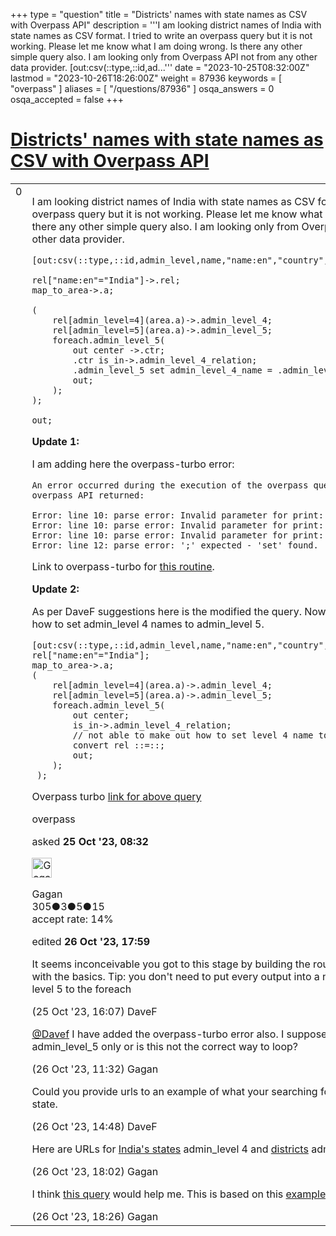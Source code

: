 +++
type = "question"
title = "Districts&#x27; names with state names as CSV with Overpass API"
description = '''I am looking district names of India with state names as CSV format. I tried to write an overpass query but it is not working. Please let me know what I am doing wrong. Is there any other simple query also. I am looking only from Overpass API not from any other data provider. [out:csv(::type,::id,ad...'''
date = "2023-10-25T08:32:00Z"
lastmod = "2023-10-26T18:26:00Z"
weight = 87936
keywords = [ "overpass" ]
aliases = [ "/questions/87936" ]
osqa_answers = 0
osqa_accepted = false
+++

<div class="headNormal">

# [Districts' names with state names as CSV with Overpass API](/questions/87936/districts-names-with-state-names-as-csv-with-overpass-api)

</div>

<div id="main-body">

<div id="askform">

<table id="question-table" style="width:100%;">
<colgroup>
<col style="width: 50%" />
<col style="width: 50%" />
</colgroup>
<tbody>
<tr>
<td style="width: 30px; vertical-align: top"><div class="vote-buttons">
<span id="post-87936-upvote" class="ajax-command post-vote up" rel="nofollow" title="I like this post (click again to cancel)"> </span>
<div id="post-87936-score" class="post-score" title="current number of votes">
0
</div>
<span id="post-87936-downvote" class="ajax-command post-vote down" rel="nofollow" title="I dont like this post (click again to cancel)"> </span> <span id="favorite-mark" class="ajax-command favorite-mark" rel="nofollow" title="mark/unmark this question as favorite (click again to cancel)"> </span>
<div id="favorite-count" class="favorite-count">
&#10;</div>
</div></td>
<td><div id="item-right">
<div class="question-body">
<p>I am looking district names of India with state names as CSV format. I tried to write an overpass query but it is not working. Please let me know what I am doing wrong. Is there any other simple query also. I am looking only from Overpass API not from any other data provider.</p>
<pre><code>[out:csv(::type,::id,admin_level,name,&quot;name:en&quot;,&quot;country&quot;,&quot;admin_level_4_name&quot;)];
&#10;rel[&quot;name:en&quot;=&quot;India&quot;]-&gt;.rel;
map_to_area-&gt;.a;
&#10;(
    rel[admin_level=4](area.a)-&gt;.admin_level_4;
    rel[admin_level=5](area.a)-&gt;.admin_level_5;
    foreach.admin_level_5(
        out center -&gt;.ctr;
        .ctr is_in-&gt;.admin_level_4_relation;
        .admin_level_5 set admin_level_4_name = .admin_level_4_relation[&quot;name&quot;];
        out;
    );
);
&#10;out;</code></pre>
<p><strong>Update 1:</strong></p>
<p>I am adding here the overpass-turbo error:</p>
<pre><code>An error occurred during the execution of the overpass query! This is what overpass API returned:
&#10;Error: line 10: parse error: Invalid parameter for print: &quot;-&gt;&quot;
Error: line 10: parse error: Invalid parameter for print: &quot;.&quot;
Error: line 10: parse error: Invalid parameter for print: &quot;ctr&quot;
Error: line 12: parse error: &#39;;&#39; expected - &#39;set&#39; found.</code></pre>
<p>Link to overpass-turbo for <a href="https://overpass-turbo.eu/s/1CtV">this routine</a>.</p>
<p><strong>Update 2:</strong></p>
<p>As per DaveF suggestions here is the modified the query. Now not able to make out how to set admin_level 4 names to admin_level 5.</p>
<pre><code>[out:csv(::type,::id,admin_level,name,&quot;name:en&quot;,&quot;country&quot;,&quot;admin_level_4_name&quot;)];
rel[&quot;name:en&quot;=&quot;India&quot;];
map_to_area-&gt;.a;
(
    rel[admin_level=4](area.a)-&gt;.admin_level_4;
    rel[admin_level=5](area.a)-&gt;.admin_level_5;
    foreach.admin_level_5(
        out center;
        is_in-&gt;.admin_level_4_relation;
        // not able to make out how to set level 4 name to level 5 relation
        convert rel ::=::; 
        out;
    );
 );</code></pre>
<p>Overpass turbo <a href="https://overpass-turbo.eu/s/1CuS">link for above query</a></p>
</div>
<div id="question-tags" class="tags-container tags">
<span class="post-tag tag-link-overpass" rel="tag" title="see questions tagged &#39;overpass&#39;">overpass</span>
</div>
<div id="question-controls" class="post-controls">
&#10;</div>
<div class="post-update-info-container">
<div class="post-update-info post-update-info-user">
<p>asked <strong>25 Oct '23, 08:32</strong></p>
<img src="https://secure.gravatar.com/avatar/39d75f04e1a21ba653b41ac75ec1b026?s=32&amp;d=identicon&amp;r=g" class="gravatar" width="32" height="32" alt="Gagan&#39;s gravatar image" />
<p><span>Gagan</span><br />
<span class="score" title="305 reputation points">305</span><span title="3 badges"><span class="badge1">●</span><span class="badgecount">3</span></span><span title="5 badges"><span class="silver">●</span><span class="badgecount">5</span></span><span title="15 badges"><span class="bronze">●</span><span class="badgecount">15</span></span><br />
<span class="accept_rate" title="Rate of the user&#39;s accepted answers">accept rate:</span> <span title="Gagan has 2 accepted answers">14%</span></p>
</div>
<div class="post-update-info post-update-info-edited">
<p><span> edited <strong>26 Oct '23, 17:59</strong> </span></p>
</div>
</div>
<div id="comments-container-87936" class="comments-container">
<span id="87944"></span>
<div id="comment-87944" class="comment">
<div id="post-87944-score" class="comment-score">
&#10;</div>
<div class="comment-text">
<p>It seems inconceivable you got to this stage by building the routine step by step. Start with the basics. Tip: you don't need to put every output into a named set. Try passing level 5 to the foreach</p>
</div>
<div id="comment-87944-info" class="comment-info">
<span class="comment-age">(25 Oct '23, 16:07)</span> <span class="comment-user userinfo">DaveF</span>
</div>
</div>
<span id="87948"></span>
<div id="comment-87948" class="comment">
<div id="post-87948-score" class="comment-score">
&#10;</div>
<div class="comment-text">
<p><a href="https://help.openstreetmap.org/users/1532/davef">@Davef</a> I have added the overpass-turbo error also. I suppose I am looping through the admin_level_5 only or is this not the correct way to loop?</p>
</div>
<div id="comment-87948-info" class="comment-info">
<span class="comment-age">(26 Oct '23, 11:32)</span> <span class="comment-user userinfo">Gagan</span>
</div>
</div>
<span id="87949"></span>
<div id="comment-87949" class="comment">
<div id="post-87949-score" class="comment-score">
&#10;</div>
<div class="comment-text">
<p>Could you provide urls to an example of what your searching for? Both the district &amp; state.</p>
</div>
<div id="comment-87949-info" class="comment-info">
<span class="comment-age">(26 Oct '23, 14:48)</span> <span class="comment-user userinfo">DaveF</span>
</div>
</div>
<span id="87950"></span>
<div id="comment-87950" class="comment">
<div id="post-87950-score" class="comment-score">
&#10;</div>
<div class="comment-text">
<p>Here are URLs for <a href="https://en.wikipedia.org/wiki/States_and_union_territories_of_India">India's states</a> admin_level 4 and <a href="https://en.wikipedia.org/wiki/List_of_districts_in_India">districts</a> admin_level 5.</p>
</div>
<div id="comment-87950-info" class="comment-info">
<span class="comment-age">(26 Oct '23, 18:02)</span> <span class="comment-user userinfo">Gagan</span>
</div>
</div>
<span id="87951"></span>
<div id="comment-87951" class="comment">
<div id="post-87951-score" class="comment-score">
&#10;</div>
<div class="comment-text">
<p>I think <a href="https://overpass-turbo.eu/s/1CuZ">this query</a> would help me. This is based on this <a href="https://wiki.openstreetmap.org/wiki/Overpass_API/Overpass_API_by_Example#Adding_Georeference_details_to_village_nodes_(since_0.7.54)">example</a></p>
</div>
<div id="comment-87951-info" class="comment-info">
<span class="comment-age">(26 Oct '23, 18:26)</span> <span class="comment-user userinfo">Gagan</span>
</div>
</div>
</div>
<div id="comment-tools-87936" class="comment-tools">
&#10;</div>
<div class="clear">
&#10;</div>
<div id="comment-87936-form-container" class="comment-form-container">
&#10;</div>
<div class="clear">
&#10;</div>
</div></td>
</tr>
</tbody>
</table>

</div>

</div>

